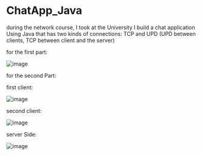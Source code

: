 # ChatApp_Java
during the network course, I took at the University I build a chat application Using Java that has two kinds of connections: TCP and UPD (UPD between clients, TCP between client and the server)

for the first part:

![image](https://github.com/AHMAD-KING/ChatApp_Java/assets/54283555/9b73741c-0835-4da7-b1b2-415588d1acb2)

for the second Part:

first client: 

![image](https://github.com/AHMAD-KING/ChatApp_Java/assets/54283555/8675abd4-2b80-44bd-b721-16bb24f555a6)

second client:

![image](https://github.com/AHMAD-KING/ChatApp_Java/assets/54283555/2f9d23dc-b7a0-44c1-9d02-c1e23223a15b)

server Side: 

![image](https://github.com/AHMAD-KING/ChatApp_Java/assets/54283555/ffb0bf46-3cdb-451d-888f-ed4739680664)





